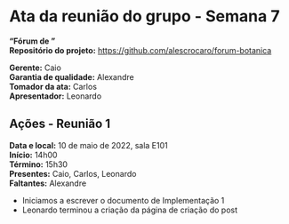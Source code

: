 # Ata da reunião do grupo - Semana 7
**“Fórum de ”**\
**Repositório do projeto:** https://github.com/alescrocaro/forum-botanica

**Gerente:** Caio \
**Garantia de qualidade:** Alexandre \
**Tomador da ata:** Carlos \
**Apresentador:** Leonardo

## Ações - Reunião 1
**Data e local:** 10 de maio de 2022, sala E101\
**Início:** 14h00 \
**Término:** 15h30 \
**Presentes:** Caio, Carlos, Leonardo\
**Faltantes:** Alexandre

- Iniciamos a escrever o documento de Implementação 1
- Leonardo terminou a criação da página de criação do post
